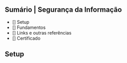 ![]()

## Sumário | Segurança da Informação

- [] Setup
- [] Fundamentos
- [] Links e outras referências
- [] Certificado
      
## Setup